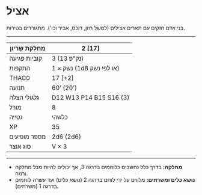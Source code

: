 # אציל

בני אדם חזקים עם תארים אצילים (למשל רוזן, דוכס, אביר וכו'). מתגוררים בטירות.

------

| מחלקת שריון     | 2 [17]                        |
| ---------------- | ----------------------------- |
| קוביות פגיעה     | 3 (13 נק"פ)                   |
| התקפות          | 1 × נשק (1d8 או לפי נשק)      |
| THAC0            | 17 [+2]                       |
| תנועה           | 60’ (20’)                     |
| גלגולי הצלה     | D12 W13 P14 B15 S16 (3)       |
| מורל            | 8                             |
| נטייה           | כלשהי                         |
| XP               | 35                            |
| מספר מופיעים    | 2d6 (2d6)                     |
| סוג אוצר        | V × 3                         |

------

- **מחלקה:** בדרך כלל נחשבים כלוחמים בדרגה 3, אך יכולים להיות מכל מחלקה ורמה.
- **נושא כלים ומשרתים:** מלווים על ידי לוחם בדרגה 2 (נושא כלים) ועד עשרה לוחמים בדרגה 1 (משרתים).